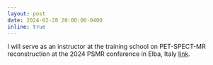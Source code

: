 ```yaml
---
layout: post
date: 2024-02-28 20:00:00-0400
inline: true
---
```


I will serve as an instructor at the training school on
PET-SPECT-MR reconstruction at the 2024 PSMR conference in Elba, Italy
[link](https://psmr2024.df.unipi.it/pages/training-school-on-pet-spect-mr-reconstruction.html).
